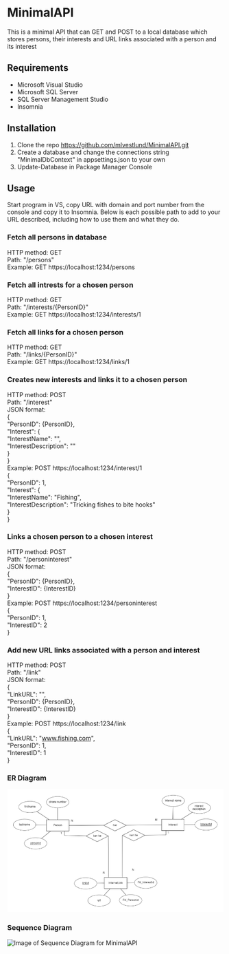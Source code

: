 # MinimalAPI

This is a minimal API that can GET and POST to a local database which stores persons, their interests and URL links associated with a person and its interest

## Requirements
- Microsoft Visual Studio
- Microsoft SQL Server
- SQL Server Management Studio
- Insomnia

## Installation

1. Clone the repo https://github.com/mlvestlund/MinimalAPI.git
2. Create a database and change the connections string "MinimalDbContext" in appsettings.json to your own
3. Update-Database in Package Manager Console

## Usage
Start program in VS, copy URL with domain and port number from the console and copy it to Insomnia. Below is each possible path to add to your URL described, including how to use them and what they do.

### Fetch all persons in database
HTTP method: GET  
Path: "/persons"  
Example: GET https://localhost:1234/persons  

### Fetch all intrests for a chosen person
HTTP method: GET  
Path: "/interests/{PersonID}"  
Example: GET https://localhost:1234/interests/1  

### Fetch all links for a chosen person
HTTP method: GET  
Path: "/links/{PersonID}"  
Example: GET https://localhost:1234/links/1  

### Creates new interests and links it to a chosen person
HTTP method: POST  
Path: "/interest"  
JSON format:  
{  
	"PersonID": {PersonID},  
 	"Interest": {  
  		"InterestName": "",  
    		"InterestDescription": ""  
	}  
 }  
 Example: POST https://localhost:1234/interest/1  
{  
	"PersonID": 1,  
 	"Interest": {  
  		"InterestName": "Fishing",  
    		"InterestDescription": "Tricking fishes to bite hooks"  
	}  
 }  

### Links a chosen person to a chosen interest
HTTP method: POST  
Path: "/personinterest"  
JSON format:  
{  
	"PersonID": {PersonID},  
 	"InterestID": {InterestID}  
}  
Example: POST https://localhost:1234/personinterest  
{  
	"PersonID": 1,  
 	"InterestID": 2  
}  

### Add new URL links associated with a person and interest
HTTP method: POST  
Path: "/link"  
JSON format:  
{  
	"LinkURL": "",  
 	"PersonID": {PersonID},  
  	"InterestID": {InterestID}  
}  
Example: POST https://localhost:1234/link  
{  
	"LinkURL": "www.fishing.com",  
 	"PersonID": 1,  
  	"InterestID": 1  
}

### ER Diagram
![Image of ER Diagram for MinimalAPI DB](Diagrams/ER_diagram.png)

### Sequence Diagram
![Image of Sequence Diagram for MinimalAPI](Diagrams/Sequence_diagram.png)
